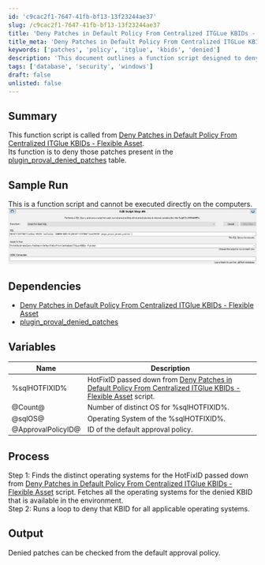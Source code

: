 ```yaml
---
id: 'c9cac2f1-7647-41fb-bf13-13f23244ae37'
slug: /c9cac2f1-7647-41fb-bf13-13f23244ae37
title: 'Deny Patches in Default Policy From Centralized ITGLue KBIDs - Function'
title_meta: 'Deny Patches in Default Policy From Centralized ITGLue KBIDs - Function'
keywords: ['patches', 'policy', 'itglue', 'kbids', 'denied']
description: 'This document outlines a function script designed to deny specific patches present in the plugin_proval_denied_patches table, as referenced in the Deny Patches in Default Policy From Centralized ITGlue KBIDs - Flexible Asset. It details the process, variables, and dependencies involved in executing this function effectively.'
tags: ['database', 'security', 'windows']
draft: false
unlisted: false
---
```


## Summary

This function script is called from [Deny Patches in Default Policy From Centralized ITGlue KBIDs - Flexible Asset](/docs/3e12ac9e-d141-4011-8ae3-bd0cebe53fc6).  
Its function is to deny those patches present in the [plugin_proval_denied_patches](/docs/9ee3657f-dff8-4599-a4c3-68ca3ba171f4) table.

## Sample Run

This is a function script and cannot be executed directly on the computers.  
![Sample Run Image](<../../../static/img/docs/c9cac2f1-7647-41fb-bf13-13f23244ae37/image_1_1.webp>)

## Dependencies

- [Deny Patches in Default Policy From Centralized ITGlue KBIDs - Flexible Asset](/docs/3e12ac9e-d141-4011-8ae3-bd0cebe53fc6)
- [plugin_proval_denied_patches](/docs/9ee3657f-dff8-4599-a4c3-68ca3ba171f4)

## Variables

| Name               | Description                                                                                                         |
|--------------------|---------------------------------------------------------------------------------------------------------------------|
| %sqlHOTFIXID%      | HotFixID passed down from [Deny Patches in Default Policy From Centralized ITGlue KBIDs - Flexible Asset](/docs/3e12ac9e-d141-4011-8ae3-bd0cebe53fc6) script. |
| @Count@            | Number of distinct OS for %sqlHOTFIXID%.                                                                          |
| @sqlOS@            | Operating System of the %sqlHOTFIXID%.                                                                            |
| @ApprovalPolicyID@ | ID of the default approval policy.                                                                                 |

## Process

Step 1: Finds the distinct operating systems for the HotFixID passed down from [Deny Patches in Default Policy From Centralized ITGlue KBIDs - Flexible Asset](/docs/3e12ac9e-d141-4011-8ae3-bd0cebe53fc6) script. Fetches all the operating systems for the denied KBID that is available in the environment.  
Step 2: Runs a loop to deny that KBID for all applicable operating systems.

## Output

Denied patches can be checked from the default approval policy.